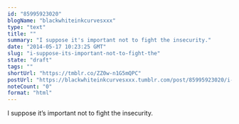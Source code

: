 ```yaml
---
id: "85995923020"
blogName: "blackwhiteinkcurvesxxx"
type: "text"
title: ""
summary: "I suppose it's important not to fight the insecurity."
date: "2014-05-17 10:23:25 GMT"
slug: "i-suppose-its-important-not-to-fight-the"
state: "draft"
tags: ""
shortUrl: "https://tmblr.co/ZZ0w-n1G5mQPC"
postUrl: "https://blackwhiteinkcurvesxxx.tumblr.com/post/85995923020/i-suppose-its-important-not-to-fight-the"
noteCount: "0"
format: "html"
---
```


I suppose it’s important not to fight the insecurity.